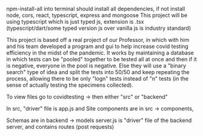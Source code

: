 
npm-install-all into terminal should install all dependencies, if not install node, cors, react, typescript, express and mongoose
This project will be using typescript which is just typed js, extension is .tsx (typescript/dart/some typed version js over vanilla js is industry standard)

This project is based off a real project of our Professor, in which with him and his team developed a program and gui to help increase covid testing efficiency in the midst of the pandemic. It works by maintaining a database in which tests can be "pooled" together to be tested all at once and then if it is negative, everyone in the pool is negative. Else they will use a "binary search" type of idea and split the tests into 50/50 and keep repeating the process, allowing there to be only "logn" tests instead of "n" tests (in the sense of actually testing the specimens collected).


To view files go to covidtesting -> then either "src" or "backend"

In src, "driver" file is app.js and
Site components are in src -> components, 

Schemas are in backend -> models
server.js is "driver" file of the backend server, and contains routes (post requests)

